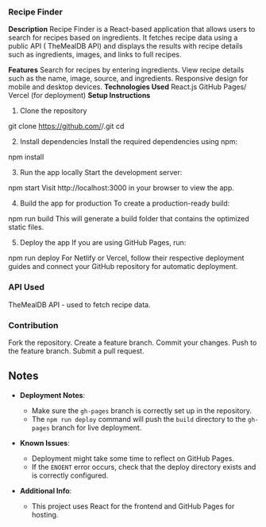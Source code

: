 ### Recipe Finder
**Description**
Recipe Finder is a React-based application that allows users to search for recipes based on ingredients. It fetches recipe data using a public API ( TheMealDB API) and displays the results with recipe details such as ingredients, images, and links to full recipes.

**Features**
Search for recipes by entering ingredients.
View recipe details such as the name, image, source, and ingredients.
Responsive design for mobile and desktop devices.
**Technologies Used**
React.js
GitHub Pages/ Vercel (for deployment)
**Setup Instructions**
1. Clone the repository

git clone https://github.com/<username>/<repository-name>.git
cd <repository-name>

2. Install dependencies
Install the required dependencies using npm:

npm install

3. Run the app locally
Start the development server:

npm start
Visit http://localhost:3000 in your browser to view the app.

4. Build the app for production
To create a production-ready build:

npm run build
This will generate a build folder that contains the optimized static files.

5. Deploy the app
If you are using GitHub Pages, run:

npm run deploy
For Netlify or Vercel, follow their respective deployment guides and connect your GitHub repository for automatic deployment.

### API Used
TheMealDB API - used to fetch recipe data.
### Contribution
Fork the repository.
Create a feature branch.
Commit your changes.
Push to the feature branch.
Submit a pull request.

## Notes

- **Deployment Notes**: 
  - Make sure the `gh-pages` branch is correctly set up in the repository.
  - The `npm run deploy` command will push the `build` directory to the `gh-pages` branch for live deployment.

- **Known Issues**:
  - Deployment might take some time to reflect on GitHub Pages.
  - If the `ENOENT` error occurs, check that the deploy directory exists and is correctly configured.

- **Additional Info**: 
  - This project uses React for the frontend and GitHub Pages for hosting.

